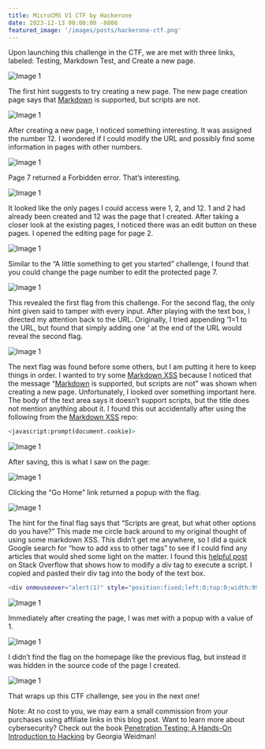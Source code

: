 ```yaml
---
title: MicroCMS V1 CTF by Hackerone
date: 2023-12-13 00:00:00 -0800
featured_image: '/images/posts/hackerone-ctf.png'
---
```


Upon launching this challenge in the CTF, we are met with three links, labeled: Testing, Markdown Test, and Create a new page.

![Image 1](https://miro.medium.com/v2/resize:fit:720/format:webp/1*RlwQNGGgZl4ELTaWIbzUFg.png)

The first hint suggests to try creating a new page. The new page creation page says that [Markdown](https://github.com/adam-p/markdown-here/wiki/Markdown-Cheatsheet) is supported, but scripts are not.

![Image 1](https://miro.medium.com/v2/resize:fit:720/format:webp/1*dwLIdQIU7jYQFDx2lE4j0g.png)

After creating a new page, I noticed something interesting. It was assigned the number 12. I wondered if I could modify the URL and possibly find some information in pages with other numbers.

![Image 1](https://miro.medium.com/v2/resize:fit:720/format:webp/1*f1kLgtJaKGKKb0gBNofXMQ.png)

Page 7 returned a Forbidden error. That’s interesting.

![Image 1](https://miro.medium.com/v2/resize:fit:720/format:webp/1*D-MkAHr9-26Wp9MzHWHTtw.png)

It looked like the only pages I could access were 1, 2, and 12. 1 and 2 had already been created and 12 was the page that I created. After taking a closer look at the existing pages, I noticed there was an edit button on these pages. I opened the editing page for page 2.

![Image 1](https://miro.medium.com/v2/resize:fit:720/format:webp/1*8JOfarDKJMHr3Wv3Q1HRTw.png)

Similar to the “A little something to get you started” challenge, I found that you could change the page number to edit the protected page 7.

![Image 1](https://miro.medium.com/v2/resize:fit:720/format:webp/1*irYtwuF4jsCWqO41Flz3zw.png)

This revealed the first flag from this challenge. For the second flag, the only hint given said to tamper with every input. After playing with the text box, I directed my attention back to the URL. Originally, I tried appending ‘1=1 to the URL, but found that simply adding one ‘ at the end of the URL would reveal the second flag.

![Image 1](https://miro.medium.com/v2/resize:fit:720/format:webp/1*VQlexFPuqGsBz9WlqDwLIw.png)

The next flag was found before some others, but I am putting it here to keep things in order. I wanted to try some [Markdown XSS](https://github.com/cujanovic/Markdown-XSS-Payloads/blob/master/Markdown-XSS-Payloads.txt) because I noticed that the message “[Markdown](https://github.com/adam-p/markdown-here/wiki/Markdown-Cheatsheet) is supported, but scripts are not” was shown when creating a new page. Unfortunately, I looked over something important here. The body of the text area says it doesn’t support scripts, but the title does not mention anything about it. I found this out accidentally after using the following from the [Markdown XSS](https://github.com/cujanovic/Markdown-XSS-Payloads/blob/master/Markdown-XSS-Payloads.txt) repo:

```sh
<javascript:prompt(document.cookie)>
```

![Image 1](https://miro.medium.com/v2/resize:fit:720/format:webp/1*NH2h4EGvvawr8rKbusG9BQ.png)

After saving, this is what I saw on the page:

![Image 1](https://miro.medium.com/v2/resize:fit:720/format:webp/1*0vc24PUNuDr2r5ZwdJJxAg.png)

Clicking the “Go Home” link returned a popup with the flag.

![Image 1](https://miro.medium.com/v2/resize:fit:720/format:webp/1*Awn9MhEbAntq6LT9dGAZFQ.png)

The hint for the final flag says that “Scripts are great, but what other options do you have?” This made me circle back around to my original thought of using some markdown XSS. This didn’t get me anywhere, so I did a quick Google search for “how to add xss to other tags” to see if I could find any articles that would shed some light on the matter. I found this [helpful post](https://security.stackexchange.com/a/24910) on Stack Overflow that shows how to modify a div tag to execute a script. I copied and pasted their div tag into the body of the text box.

```sh
<div onmouseover="alert(1)" style="position:fixed;left:0;top:0;width:9999px;height:9999px;"></div>
```

![Image 1](https://miro.medium.com/v2/resize:fit:720/format:webp/1*Kly-1HAfVWPBsw3pRybkKQ.png)

Immediately after creating the page, I was met with a popup with a value of 1.

![Image 1](https://miro.medium.com/v2/resize:fit:720/format:webp/1*IxqY2nrKzLhcK4kV2biTPw.png)

I didn’t find the flag on the homepage like the previous flag, but instead it was hidden in the source code of the page I created.

![Image 1](https://miro.medium.com/v2/resize:fit:720/format:webp/1*nLc_plyFrACwoPz4AaiMKQ.png)

That wraps up this CTF challenge, see you in the next one!

Note: At no cost to you, we may earn a small commission from your purchases using affiliate links in this blog post.
Want to learn more about cybersecurity? Check out the book [Penetration Testing: A Hands-On Introduction to Hacking](https://amzn.to/49PYCYz) by Georgia Weidman!

